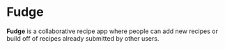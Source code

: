# Fudge
**Fudge** is a collaborative recipe app where people can add new recipes or build off of recipes already submitted by other users.
